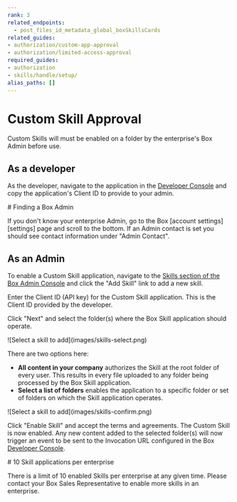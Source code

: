 ```yaml
---
rank: 3
related_endpoints:
  - post_files_id_metadata_global_boxSkillsCards
related_guides:
- authorization/custom-app-approval
- authorization/limited-access-approval
required_guides:
- authorization
- skills/handle/setup/
alias_paths: []
---
```


# Custom Skill Approval

Custom Skills will must be enabled on a folder by the enterprise's Box Admin
before use.

## As a developer

As the developer, navigate to the application in the
[Developer Console][devconsole] and copy the application's Client ID to provide
to your admin.

<Message>
  # Finding a Box Admin

  If you don't know your enterprise Admin, go to the Box [account
  settings][settings] page and scroll to the bottom. If an Admin contact is set
  you should see contact  information under "Admin Contact".
</Message>

## As an Admin

To enable a Custom Skill application, navigate to the
[Skills section of the Box Admin Console][adminconsole] and click the
"Add Skill" link to add a new skill.

Enter the Client ID (API key) for the Custom Skill application. This is the
Client ID provided by the developer.

Click "Next" and select the folder(s) where the Box Skill application should
operate.

<ImageFrame border>
  ![Select a skill to add](images/skills-select.png)
</ImageFrame>

There are two options here:

* **All content in your company** authorizes the Skill at the root folder of every user. This results in every file uploaded to any folder being processed by the Box Skill application.
* **Select a list of folders** enables the application to a specific folder or set of folders on which the Skill application operates.

<ImageFrame border>
  ![Select a skill to add](images/skills-confirm.png)
</ImageFrame>

Click "Enable Skill" and accept the terms and agreements. The Custom Skill is
now enabled. Any new content added to the selected folder(s) will now trigger an
event to be sent to the Invocation URL configured in the Box
[Developer Console][devconsole].

<Message>
  # 10 Skill applications per enterprise

  There is a limit of 10 enabled Skills per enterprise at any given time. Please
  contact your Box Sales Representative to enable more skills in an enterprise.
</Message>

[adminconsole]: https://app.box.com/master/skills
[devconsole]: https://app.box.com/developers/console
